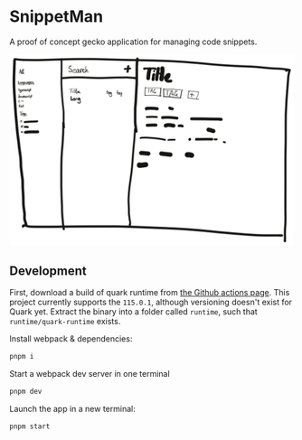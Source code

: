 # SnippetMan

A proof of concept gecko application for managing code snippets.

<picture>
    <source media="(prefers-color-scheme: dark)" srcset="./assets/sketch_dark.svg" />
    <img src="./assets/sketch_light.svg"  />
</picture>

## Development

First, download a build of quark runtime from [the Github actions page](https://github.com/quark-platform/runtime/actions/workflows/main.yml). This project currently supports the `115.0.1`, although versioning doesn't exist for Quark yet. Extract the binary into a folder called `runtime`, such that `runtime/quark-runtime` exists.

Install webpack & dependencies:

```sh
pnpm i
```

Start a webpack dev server in one terminal

```sh
pnpm dev
```

Launch the app in a new terminal:

```sh
pnpm start
```
